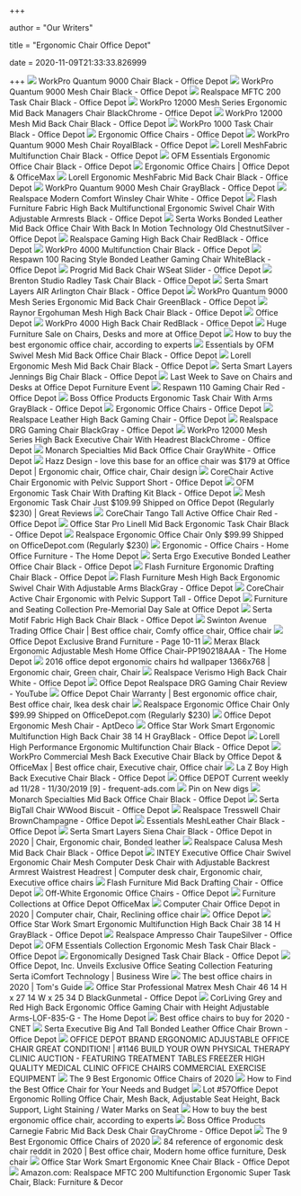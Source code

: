 +++
        
author = "Our Writers"
        
title = "Ergonomic Chair Office Depot"
        
date = 2020-11-09T21:33:33.826999
        
+++
[ ![](https://media.officedepot.com/image/upload/b_rgb:FFFFFF,c_pad,dpr_1.0,f_auto,h_666,q_auto,w_500/c_pad,h_666,w_500/v1/products/510830/510830_p_workpro_quantum_9000_series_ergonomic_mesh_mid_back_chair?pgw=1)](https://media.officedepot.com/image/upload/b_rgb:FFFFFF,c_pad,dpr_1.0,f_auto,h_666,q_auto,w_500/c_pad,h_666,w_500/v1/products/510830/510830_p_workpro_quantum_9000_series_ergonomic_mesh_mid_back_chair?pgw=1) WorkPro Quantum 9000 Chair Black - Office Depot
[ ![](https://media.officedepot.com/image/upload/b_rgb:FFFFFF,c_pad,dpr_1.0,f_auto,h_1665,q_auto,w_1250/c_pad,h_1665,w_1250/v1/products/690690/690690_o01_092220?pgw=1&pgwact=1)](https://media.officedepot.com/image/upload/b_rgb:FFFFFF,c_pad,dpr_1.0,f_auto,h_1665,q_auto,w_1250/c_pad,h_1665,w_1250/v1/products/690690/690690_o01_092220?pgw=1&pgwact=1) WorkPro Quantum 9000 Mesh Chair Black - Office Depot
[ ![](https://media.officedepot.com/image/upload/b_rgb:FFFFFF,c_pad,dpr_1.0,f_auto,h_666,q_auto,w_500/c_pad,h_666,w_500/v1/products/493876/493876_o01_realspace_mftc_200_mesh_mid_back_task_chair_black_122619?pgw=1)](https://media.officedepot.com/image/upload/b_rgb:FFFFFF,c_pad,dpr_1.0,f_auto,h_666,q_auto,w_500/c_pad,h_666,w_500/v1/products/493876/493876_o01_realspace_mftc_200_mesh_mid_back_task_chair_black_122619?pgw=1) Realspace MFTC 200 Task Chair Black - Office Depot
[ ![](https://media.officedepot.com/image/upload/b_rgb:FFFFFF,c_pad,dpr_1.0,f_auto,h_666,q_auto,w_500/c_pad,h_666,w_500/v1/products/9046713/9046713_o01_workpro_12000_mesh_mid_back_chair_100719?pgw=1)](https://media.officedepot.com/image/upload/b_rgb:FFFFFF,c_pad,dpr_1.0,f_auto,h_666,q_auto,w_500/c_pad,h_666,w_500/v1/products/9046713/9046713_o01_workpro_12000_mesh_mid_back_chair_100719?pgw=1) WorkPro 12000 Mesh Series Ergonomic Mid Back Managers Chair BlackChrome - Office  Depot
[ ![](https://media.officedepot.com/image/upload/b_rgb:FFFFFF,c_pad,dpr_1.0,f_auto,h_666,q_auto,w_500/c_pad,h_666,w_500/v1/products/9702132/9702132_o01_workpro_12000_fabric_high_back_chair?pgw=1)](https://media.officedepot.com/image/upload/b_rgb:FFFFFF,c_pad,dpr_1.0,f_auto,h_666,q_auto,w_500/c_pad,h_666,w_500/v1/products/9702132/9702132_o01_workpro_12000_fabric_high_back_chair?pgw=1) WorkPro 12000 Mesh Mid Back Chair Black - Office Depot
[ ![](https://media.officedepot.com/image/upload/b_rgb:FFFFFF,c_pad,dpr_1.0,f_auto,h_666,q_auto,w_500/c_pad,h_666,w_500/v1/products/604924/604924_p_workpro_1000_series_mid_back_mesh_task_chair?pgw=1)](https://media.officedepot.com/image/upload/b_rgb:FFFFFF,c_pad,dpr_1.0,f_auto,h_666,q_auto,w_500/c_pad,h_666,w_500/v1/products/604924/604924_p_workpro_1000_series_mid_back_mesh_task_chair?pgw=1) WorkPro 1000 Task Chair Black - Office Depot
[ ![](https://media.officedepot.com/images/t_search,f_auto/products/209823/Office-Star-Air-Grid-Deluxe-Task)](https://media.officedepot.com/images/t_search,f_auto/products/209823/Office-Star-Air-Grid-Deluxe-Task) Ergonomic Office Chairs - Office Depot
[ ![](https://media.officedepot.com/image/upload/b_rgb:FFFFFF,c_pad,dpr_1.0,f_auto,h_666,q_auto,w_500/c_pad,h_666,w_500/v1/products/880248/880248_p_workpro_quantum_9000_series_ergonomic_mid_back_mesh_fabric_chair?pgw=1)](https://media.officedepot.com/image/upload/b_rgb:FFFFFF,c_pad,dpr_1.0,f_auto,h_666,q_auto,w_500/c_pad,h_666,w_500/v1/products/880248/880248_p_workpro_quantum_9000_series_ergonomic_mid_back_mesh_fabric_chair?pgw=1) WorkPro Quantum 9000 Mesh Chair RoyalBlack - Office Depot
[ ![](https://media.officedepot.com/image/upload/b_rgb:FFFFFF,c_pad,dpr_1.0,f_auto,h_666,q_auto,w_500/c_pad,h_666,w_500/v1/products/349389/349389_o01_091020?pgw=1)](https://media.officedepot.com/image/upload/b_rgb:FFFFFF,c_pad,dpr_1.0,f_auto,h_666,q_auto,w_500/c_pad,h_666,w_500/v1/products/349389/349389_o01_091020?pgw=1) Lorell MeshFabric Multifunction Chair Black - Office Depot
[ ![](https://media.officedepot.com/images/t_large,f_auto/products/944573/OFM-Essentials-Ergonomic-High-Back-Office)](https://media.officedepot.com/images/t_large,f_auto/products/944573/OFM-Essentials-Ergonomic-High-Back-Office) OFM Essentials Ergonomic Office Chair Black - Office Depot
[ ![](https://media.officedepot.com/images/t_search,f_auto/products/395034/Office-Star-ProGrid-Mid-Back-Mesh)](https://media.officedepot.com/images/t_search,f_auto/products/395034/Office-Star-ProGrid-Mid-Back-Mesh) Ergonomic Office Chairs | Office Depot & OfficeMax
[ ![](https://media.officedepot.com/image/upload/b_rgb:FFFFFF,c_pad,dpr_1.0,f_auto,h_666,q_auto,w_500/c_pad,h_666,w_500/v1/products/349410/349410_p_lorell_ergonomic_mesh_fabric_mid_back_chair?pgw=1)](https://media.officedepot.com/image/upload/b_rgb:FFFFFF,c_pad,dpr_1.0,f_auto,h_666,q_auto,w_500/c_pad,h_666,w_500/v1/products/349410/349410_p_lorell_ergonomic_mesh_fabric_mid_back_chair?pgw=1) Lorell Ergonomic MeshFabric Mid Back Chair Black - Office Depot
[ ![](https://media.officedepot.com/image/upload/b_rgb:FFFFFF,c_pad,dpr_1.0,f_auto,h_666,q_auto,w_500/c_pad,h_666,w_500/v1/products/234750/234750_o01_workpro_quantum_9000_series_ergonomic_mid_back_meshmesh_chair_101119?pgw=1)](https://media.officedepot.com/image/upload/b_rgb:FFFFFF,c_pad,dpr_1.0,f_auto,h_666,q_auto,w_500/c_pad,h_666,w_500/v1/products/234750/234750_o01_workpro_quantum_9000_series_ergonomic_mid_back_meshmesh_chair_101119?pgw=1) WorkPro Quantum 9000 Mesh Chair GrayBlack - Office Depot
[ ![](https://media.officedepot.com/image/upload/b_rgb:FFFFFF,c_pad,dpr_1.0,f_auto,h_666,q_auto,w_500/c_pad,h_666,w_500/v1/products/907932/907932_o01_061220?pgw=1)](https://media.officedepot.com/image/upload/b_rgb:FFFFFF,c_pad,dpr_1.0,f_auto,h_666,q_auto,w_500/c_pad,h_666,w_500/v1/products/907932/907932_o01_061220?pgw=1) Realspace Modern Comfort Winsley Chair White - Office Depot
[ ![](https://media.officedepot.com/image/upload/b_rgb:FFFFFF,c_pad,dpr_1.0,f_auto,h_666,q_auto,w_500/c_pad,h_666,w_500/v1/products/494189/494189_o03_093020?pgw=1)](https://media.officedepot.com/image/upload/b_rgb:FFFFFF,c_pad,dpr_1.0,f_auto,h_666,q_auto,w_500/c_pad,h_666,w_500/v1/products/494189/494189_o03_093020?pgw=1) Flash Furniture Fabric High Back Multifunctional Ergonomic Swivel Chair  With Adjustable Armrests Black - Office Depot
[ ![](https://media.officedepot.com/images/t_large,f_auto/products/9851921/Serta-Works-Bonded-Leather-Mid-Back)](https://media.officedepot.com/images/t_large,f_auto/products/9851921/Serta-Works-Bonded-Leather-Mid-Back) Serta Works Bonded Leather Mid Back Office Chair With Back In Motion  Technology Old ChestnutSilver - Office Depot
[ ![](https://media.officedepot.com/image/upload/b_rgb:FFFFFF,c_pad,dpr_1.0,f_auto,h_1665,q_auto,w_1250/c_pad,h_1665,w_1250/v1/products/547826/547826_o01_101520?pgw=1&pgwact=1)](https://media.officedepot.com/image/upload/b_rgb:FFFFFF,c_pad,dpr_1.0,f_auto,h_1665,q_auto,w_1250/c_pad,h_1665,w_1250/v1/products/547826/547826_o01_101520?pgw=1&pgwact=1) Realspace Gaming High Back Chair RedBlack - Office Depot
[ ![](https://media.officedepot.com/image/upload/b_rgb:FFFFFF,c_pad,dpr_1.0,f_auto,h_1665,q_auto,w_1250/c_pad,h_1665,w_1250/v1/products/7741114/7741114_p_workpro_4000_black_mesh_back_multifunction_task_chair?pgw=1&pgwact=1)](https://media.officedepot.com/image/upload/b_rgb:FFFFFF,c_pad,dpr_1.0,f_auto,h_1665,q_auto,w_1250/c_pad,h_1665,w_1250/v1/products/7741114/7741114_p_workpro_4000_black_mesh_back_multifunction_task_chair?pgw=1&pgwact=1) WorkPro 4000 Multifunction Chair Black - Office Depot
[ ![](https://media.officedepot.com/image/upload/b_rgb:FFFFFF,c_pad,dpr_1.0,f_auto,h_666,q_auto,w_500/c_pad,h_666,w_500/v1/products/8537656/8537656_p_respawn_104_racing_style_gaming_chair_reclining_ergonomic_leather_chair?pgw=1)](https://media.officedepot.com/image/upload/b_rgb:FFFFFF,c_pad,dpr_1.0,f_auto,h_666,q_auto,w_500/c_pad,h_666,w_500/v1/products/8537656/8537656_p_respawn_104_racing_style_gaming_chair_reclining_ergonomic_leather_chair?pgw=1) Respawn 100 Racing Style Bonded Leather Gaming Chair WhiteBlack - Office  Depot
[ ![](https://media.officedepot.com/image/upload/b_rgb:FFFFFF,c_pad,dpr_1.0,f_auto,h_1665,q_auto,w_1250/c_pad,h_1665,w_1250/v1/products/395034/395034_p?pgw=1&pgwact=1)](https://media.officedepot.com/image/upload/b_rgb:FFFFFF,c_pad,dpr_1.0,f_auto,h_1665,q_auto,w_1250/c_pad,h_1665,w_1250/v1/products/395034/395034_p?pgw=1&pgwact=1) Progrid Mid Back Chair WSeat Slider - Office Depot
[ ![](https://media.officedepot.com/image/upload/b_rgb:FFFFFF,c_pad,dpr_1.0,f_auto,h_666,q_auto,w_500/c_pad,h_666,w_500/v1/products/749969/749969_o01_brenton_studio_radley_task_chair?pgw=1)](https://media.officedepot.com/image/upload/b_rgb:FFFFFF,c_pad,dpr_1.0,f_auto,h_666,q_auto,w_500/c_pad,h_666,w_500/v1/products/749969/749969_o01_brenton_studio_radley_task_chair?pgw=1) Brenton Studio Radley Task Chair Black - Office Depot
[ ![](https://media.officedepot.com/image/upload/b_rgb:FFFFFF,c_pad,dpr_1.0,f_auto,h_666,q_auto,w_500/c_pad,h_666,w_500/v1/products/304556/304556_p_serta_smart_layers_air_arlington_executive_chair?pgw=1)](https://media.officedepot.com/image/upload/b_rgb:FFFFFF,c_pad,dpr_1.0,f_auto,h_666,q_auto,w_500/c_pad,h_666,w_500/v1/products/304556/304556_p_serta_smart_layers_air_arlington_executive_chair?pgw=1) Serta Smart Layers AIR Arlington Chair Black - Office Depot
[ ![](https://media.officedepot.com/images/t_large,f_auto/products/448590/WorkPro-Quantum-9000-Mesh-Series-Ergonomic)](https://media.officedepot.com/images/t_large,f_auto/products/448590/WorkPro-Quantum-9000-Mesh-Series-Ergonomic) WorkPro Quantum 9000 Mesh Series Ergonomic Mid Back Chair GreenBlack - Office  Depot
[ ![](https://media.officedepot.com/image/upload/b_rgb:FFFFFF,c_pad,dpr_1.0,f_auto,h_666,q_auto,w_500/c_pad,h_666,w_500/v1/products/424338/424338_p_raynor_ergohuman_high_back_mesh_chair?pgw=1)](https://media.officedepot.com/image/upload/b_rgb:FFFFFF,c_pad,dpr_1.0,f_auto,h_666,q_auto,w_500/c_pad,h_666,w_500/v1/products/424338/424338_p_raynor_ergohuman_high_back_mesh_chair?pgw=1) Raynor Ergohuman Mesh High Back Chair Black - Office Depot
[ ![](https://media.officedepot.com/image/upload/b_rgb:FFFFFF,c_pad,dpr_1.0,f_auto,h_533,q_auto,w_400/c_pad,h_533,w_400/v1/products/130313/130313_p_quantum_fabric_angle?pgw=1)](https://media.officedepot.com/image/upload/b_rgb:FFFFFF,c_pad,dpr_1.0,f_auto,h_533,q_auto,w_400/c_pad,h_533,w_400/v1/products/130313/130313_p_quantum_fabric_angle?pgw=1) Office Depot
[ ![](https://media.officedepot.com/image/upload/b_rgb:FFFFFF,c_pad,dpr_1.0,f_auto,h_666,q_auto,w_500/c_pad,h_666,w_500/v1/products/342152/342152_o01_workpro_4000_mesh_fabric_high_back_multifunction_ergonomic_office_chair_093019?pgw=1)](https://media.officedepot.com/image/upload/b_rgb:FFFFFF,c_pad,dpr_1.0,f_auto,h_666,q_auto,w_500/c_pad,h_666,w_500/v1/products/342152/342152_o01_workpro_4000_mesh_fabric_high_back_multifunction_ergonomic_office_chair_093019?pgw=1) WorkPro 4000 High Back Chair RedBlack - Office Depot
[ ![](https://www.officedepot.com/images/us/od/promo/pages/030313_furniture2.jpg)](https://www.officedepot.com/images/us/od/promo/pages/030313_furniture2.jpg) Huge Furniture Sale on Chairs, Desks and more at Office Depot
[ ![](https://media2.s-nbcnews.com/j/newscms/2020_25/3390893/ergonomic-office-chairs-kr-2x1-tease-200618_38008296185ce90fd52b401caf79df24.nbcnews-fp-1200-630.jpg)](https://media2.s-nbcnews.com/j/newscms/2020_25/3390893/ergonomic-office-chairs-kr-2x1-tease-200618_38008296185ce90fd52b401caf79df24.nbcnews-fp-1200-630.jpg) How to buy the best ergonomic office chair, according to experts
[ ![](https://media.officedepot.com/image/upload/b_rgb:FFFFFF,c_pad,dpr_1.0,f_auto,h_666,q_auto,w_500/c_pad,h_666,w_500/v1/products/8534780/8534780_p_ofm_essentials_series_ergonomic_mesh_office_chair?pgw=1)](https://media.officedepot.com/image/upload/b_rgb:FFFFFF,c_pad,dpr_1.0,f_auto,h_666,q_auto,w_500/c_pad,h_666,w_500/v1/products/8534780/8534780_p_ofm_essentials_series_ergonomic_mesh_office_chair?pgw=1) Essentials by OFM Swivel Mesh Mid Back Office Chair Black - Office Depot
[ ![](https://media.officedepot.com/image/upload/b_rgb:FFFFFF,c_pad,dpr_1.0,f_auto,h_666,q_auto,w_500/c_pad,h_666,w_500/v1/products/739677/739677_o51?pgw=1)](https://media.officedepot.com/image/upload/b_rgb:FFFFFF,c_pad,dpr_1.0,f_auto,h_666,q_auto,w_500/c_pad,h_666,w_500/v1/products/739677/739677_o51?pgw=1) Lorell Ergonomic Mesh Mid Back Chair Black - Office Depot
[ ![](https://media.officedepot.com/image/upload/b_rgb:FFFFFF,c_pad,dpr_1.0,f_auto,h_666,q_auto,w_500/c_pad,h_666,w_500/v1/products/304574/304574_o01_serta_smart_layers_jennings_bonded_leather_high_back_big_and_tall_chair_102219?pgw=1)](https://media.officedepot.com/image/upload/b_rgb:FFFFFF,c_pad,dpr_1.0,f_auto,h_666,q_auto,w_500/c_pad,h_666,w_500/v1/products/304574/304574_o01_serta_smart_layers_jennings_bonded_leather_high_back_big_and_tall_chair_102219?pgw=1) Serta Smart Layers Jennings Big Chair Black - Office Depot
[ ![](https://www.officedepot.com/images/us/od/promo/pages/032413_furniture2a.jpg)](https://www.officedepot.com/images/us/od/promo/pages/032413_furniture2a.jpg) Last Week to Save on Chairs and Desks at Office Depot Furniture Event
[ ![](https://media.officedepot.com/image/upload/b_rgb:FFFFFF,c_pad,dpr_1.0,f_auto,h_666,q_auto,w_500/c_pad,h_666,w_500/v1/products/8540716/8540716_o01_respawn_110_racing_style_gaming_chair?pgw=1)](https://media.officedepot.com/image/upload/b_rgb:FFFFFF,c_pad,dpr_1.0,f_auto,h_666,q_auto,w_500/c_pad,h_666,w_500/v1/products/8540716/8540716_o01_respawn_110_racing_style_gaming_chair?pgw=1) Respawn 110 Gaming Chair Red - Office Depot
[ ![](https://media.officedepot.com/image/upload/b_rgb:FFFFFF,c_pad,dpr_1.0,f_auto,h_666,q_auto,w_500/c_pad,h_666,w_500/v1/products/1825957/1825957_p_boss_office_products_ergonomic_task_chair_arms?pgw=1)](https://media.officedepot.com/image/upload/b_rgb:FFFFFF,c_pad,dpr_1.0,f_auto,h_666,q_auto,w_500/c_pad,h_666,w_500/v1/products/1825957/1825957_p_boss_office_products_ergonomic_task_chair_arms?pgw=1) Boss Office Products Ergonomic Task Chair With Arms GrayBlack - Office Depot
[ ![](https://media.officedepot.com/images/t_search,f_auto/products/9582558/WorkPro-9500XL-Big-And-Tall-Mesh)](https://media.officedepot.com/images/t_search,f_auto/products/9582558/WorkPro-9500XL-Big-And-Tall-Mesh) Ergonomic Office Chairs - Office Depot
[ ![](https://media.officedepot.com/image/upload/b_rgb:FFFFFF,c_pad,dpr_1.0,f_auto,h_1665,q_auto,w_1250/c_pad,h_1665,w_1250/v1/products/5901871/5901871_o01_101520?pgw=1&pgwact=1)](https://media.officedepot.com/image/upload/b_rgb:FFFFFF,c_pad,dpr_1.0,f_auto,h_1665,q_auto,w_1250/c_pad,h_1665,w_1250/v1/products/5901871/5901871_o01_101520?pgw=1&pgwact=1) Realspace Leather High Back Gaming Chair - Office Depot
[ ![](https://media.officedepot.com/images/t_large,f_auto/products/7508355/Realspace-DRG-Gaming-Chair-BlackGray)](https://media.officedepot.com/images/t_large,f_auto/products/7508355/Realspace-DRG-Gaming-Chair-BlackGray) Realspace DRG Gaming Chair BlackGray - Office Depot
[ ![](https://media.officedepot.com/images/t_large,f_auto/products/6356490/WorkPro-12000-Mesh-Series-High-Back)](https://media.officedepot.com/images/t_large,f_auto/products/6356490/WorkPro-12000-Mesh-Series-High-Back) WorkPro 12000 Mesh Series High Back Executive Chair With Headrest  BlackChrome - Office Depot
[ ![](https://media.officedepot.com/image/upload/b_rgb:FFFFFF,c_pad,dpr_1.0,f_auto,h_666,q_auto,w_500/c_pad,h_666,w_500/v1/products/9928582/9928582_p_office_chair_white?pgw=1)](https://media.officedepot.com/image/upload/b_rgb:FFFFFF,c_pad,dpr_1.0,f_auto,h_666,q_auto,w_500/c_pad,h_666,w_500/v1/products/9928582/9928582_p_office_chair_white?pgw=1) Monarch Specialties Mid Back Office Chair GrayWhite - Office Depot
[ ![](https://i.pinimg.com/originals/2e/e0/dc/2ee0dc951b9f00b93e42ddcfca420f03.jpg)](https://i.pinimg.com/originals/2e/e0/dc/2ee0dc951b9f00b93e42ddcfca420f03.jpg) Hazz Design - love this base for an office chair was $179 at Office Depot | Ergonomic  chair, Office chair, Chair design
[ ![](https://media.officedepot.com/images/w_329,h_329,c_pad/products/7305711/7305711_o01_active_chair/7305711_o01_active_chair)](https://media.officedepot.com/images/w_329,h_329,c_pad/products/7305711/7305711_o01_active_chair/7305711_o01_active_chair) CoreChair Active Chair Ergonomic with Pelvic Support Short - Office Depot
[ ![](https://media.officedepot.com/image/upload/b_rgb:FFFFFF,c_pad,dpr_1.0,f_auto,h_666,q_auto,w_500/c_pad,h_666,w_500/v1/products/157991/157991_p?pgw=1)](https://media.officedepot.com/image/upload/b_rgb:FFFFFF,c_pad,dpr_1.0,f_auto,h_666,q_auto,w_500/c_pad,h_666,w_500/v1/products/157991/157991_p?pgw=1) OFM Ergonomic Task Chair With Drafting Kit Black - Office Depot
[ ![](https://hip2save.com/wp-content/uploads/2020/04/RealSpace-Office-Chair.jpg?fit=1200%2C630&strip=all)](https://hip2save.com/wp-content/uploads/2020/04/RealSpace-Office-Chair.jpg?fit=1200%2C630&strip=all) Mesh Ergonomic Task Chair Just $109.99 Shipped on Office Depot (Regularly  $230) | Great Reviews
[ ![](https://media.officedepot.com/image/upload/b_rgb:FFFFFF,c_pad,dpr_1.0,f_auto,h_666,q_auto,w_500/c_pad,h_666,w_500/v1/products/5746945/5746945_o01?pgw=1)](https://media.officedepot.com/image/upload/b_rgb:FFFFFF,c_pad,dpr_1.0,f_auto,h_666,q_auto,w_500/c_pad,h_666,w_500/v1/products/5746945/5746945_o01?pgw=1) CoreChair Tango Tall Active Office Chair Red - Office Depot
[ ![](https://media.officedepot.com/image/upload/b_rgb:FFFFFF,c_pad,dpr_1.0,f_auto,h_666,q_auto,w_500/c_pad,h_666,w_500/v1/products/837353/837353_p_office_star_pro_lineii_mid_back_ergonomic_task_chair?pgw=1)](https://media.officedepot.com/image/upload/b_rgb:FFFFFF,c_pad,dpr_1.0,f_auto,h_666,q_auto,w_500/c_pad,h_666,w_500/v1/products/837353/837353_p_office_star_pro_lineii_mid_back_ergonomic_task_chair?pgw=1) Office Star Pro LineII Mid Back Ergonomic Task Chair Black - Office Depot
[ ![](https://hip2save.com/wp-content/uploads/2020/07/RealSpace-Office-Chair.jpg?fit=1200%2C630&strip=all)](https://hip2save.com/wp-content/uploads/2020/07/RealSpace-Office-Chair.jpg?fit=1200%2C630&strip=all) Realspace Ergonomic Office Chair Only $99.99 Shipped on OfficeDepot.com  (Regularly $230)
[ ![](https://images.homedepot-static.com/productImages/fc5218e5-1c1f-4884-9fb7-1efcd499b4bd/svn/black-merax-ergonomic-chairs-pp189619baa-64_400.jpg)](https://images.homedepot-static.com/productImages/fc5218e5-1c1f-4884-9fb7-1efcd499b4bd/svn/black-merax-ergonomic-chairs-pp189619baa-64_400.jpg) Ergonomic - Office Chairs - Home Office Furniture - The Home Depot
[ ![](https://media.officedepot.com/image/upload/b_rgb:FFFFFF,c_pad,dpr_1.0,f_auto,h_666,q_auto,w_500/c_pad,h_666,w_500/v1/products/1850941/1850941_o01_serta_ergo_executive_office_chair_030220?pgw=1)](https://media.officedepot.com/image/upload/b_rgb:FFFFFF,c_pad,dpr_1.0,f_auto,h_666,q_auto,w_500/c_pad,h_666,w_500/v1/products/1850941/1850941_o01_serta_ergo_executive_office_chair_030220?pgw=1) Serta Ergo Executive Bonded Leather Office Chair Black - Office Depot
[ ![](https://media.officedepot.com/image/upload/b_rgb:FFFFFF,c_pad,dpr_1.0,f_auto,h_666,q_auto,w_500/c_pad,h_666,w_500/v1/products/584913/584913_o01_100220?pgw=1)](https://media.officedepot.com/image/upload/b_rgb:FFFFFF,c_pad,dpr_1.0,f_auto,h_666,q_auto,w_500/c_pad,h_666,w_500/v1/products/584913/584913_o01_100220?pgw=1) Flash Furniture Ergonomic Drafting Chair Black - Office Depot
[ ![](https://media.officedepot.com/image/upload/b_rgb:FFFFFF,c_pad,dpr_1.0,f_auto,h_666,q_auto,w_500/c_pad,h_666,w_500/v1/products/829853/829853_o01_100520?pgw=1)](https://media.officedepot.com/image/upload/b_rgb:FFFFFF,c_pad,dpr_1.0,f_auto,h_666,q_auto,w_500/c_pad,h_666,w_500/v1/products/829853/829853_o01_100520?pgw=1) Flash Furniture Mesh High Back Ergonomic Swivel Chair With Adjustable Arms  BlackGray - Office Depot
[ ![](https://media.officedepot.com/image/upload/b_rgb:FFFFFF,c_pad,dpr_1.0,f_auto,h_666,q_auto,w_500/c_pad,h_666,w_500/v1/products/5562594/5562594_o01_active_chair?pgw=1)](https://media.officedepot.com/image/upload/b_rgb:FFFFFF,c_pad,dpr_1.0,f_auto,h_666,q_auto,w_500/c_pad,h_666,w_500/v1/products/5562594/5562594_o01_active_chair?pgw=1) CoreChair Active Chair Ergonomic with Pelvic Support Tall - Office Depot
[ ![](https://www.officedepot.com/images/us/od/promo/pages/0519_furniture2.jpg)](https://www.officedepot.com/images/us/od/promo/pages/0519_furniture2.jpg) Furniture and Seating Collection Pre-Memorial Day Sale at Office Depot
[ ![](https://media.officedepot.com/image/upload/b_rgb:FFFFFF,c_pad,dpr_1.0,f_auto,h_666,q_auto,w_500/c_pad,h_666,w_500/v1/products/255976/255976_o01_080520?pgw=1)](https://media.officedepot.com/image/upload/b_rgb:FFFFFF,c_pad,dpr_1.0,f_auto,h_666,q_auto,w_500/c_pad,h_666,w_500/v1/products/255976/255976_o01_080520?pgw=1) Serta Motif Fabric High Back Chair Black - Office Depot
[ ![](https://i.pinimg.com/originals/40/81/8a/40818a7cc9b554425f2fa5542e855a67.jpg)](https://i.pinimg.com/originals/40/81/8a/40818a7cc9b554425f2fa5542e855a67.jpg) Swinton Avenue Trading Office Chair | Best office chair, Comfy office chair,  Office chair
[ ![](https://view.publitas.com/27642/350053/pages/19041c164fce04d4b83ea88e1f9586d861d4a7ee-at1000.jpg)](https://view.publitas.com/27642/350053/pages/19041c164fce04d4b83ea88e1f9586d861d4a7ee-at1000.jpg) Office Depot Exclusive Brand Furniture - Page 10-11
[ ![](https://images.homedepot-static.com/productImages/5a03a3db-4715-41cf-805b-68a107211b0f/svn/black-merax-ergonomic-chairs-pp190218aaa-64_600.jpg)](https://images.homedepot-static.com/productImages/5a03a3db-4715-41cf-805b-68a107211b0f/svn/black-merax-ergonomic-chairs-pp190218aaa-64_600.jpg) Merax Black Ergonomic Adjustable Mesh Home Office Chair-PP190218AAA - The  Home Depot
[ ![](https://i.pinimg.com/originals/d8/31/c2/d831c220408b447dbe304ef7177b5207.jpg)](https://i.pinimg.com/originals/d8/31/c2/d831c220408b447dbe304ef7177b5207.jpg) 2016 office depot ergonomic chairs hd wallpaper 1366x768 | Ergonomic chair,  Green chair, Chair
[ ![](https://media.officedepot.com/image/upload/b_rgb:FFFFFF,c_pad,dpr_1.0,f_auto,h_666,q_auto,w_500/c_pad,h_666,w_500/v1/products/747417/747417_o01_realspace_verismo_bonded_leather_high_back_chair_112019_?pgw=1)](https://media.officedepot.com/image/upload/b_rgb:FFFFFF,c_pad,dpr_1.0,f_auto,h_666,q_auto,w_500/c_pad,h_666,w_500/v1/products/747417/747417_o01_realspace_verismo_bonded_leather_high_back_chair_112019_?pgw=1) Realspace Verismo High Back Chair White - Office Depot
[ ![](https://i.ytimg.com/vi/TBnOC_YGaR0/maxresdefault.jpg)](https://i.ytimg.com/vi/TBnOC_YGaR0/maxresdefault.jpg) Office Depot Realspace DRG Gaming Chair Review - YouTube
[ ![](https://i.pinimg.com/originals/50/c9/c7/50c9c7adc27d3e672fc8034a5ce14b02.jpg)](https://i.pinimg.com/originals/50/c9/c7/50c9c7adc27d3e672fc8034a5ce14b02.jpg) Office Depot Chair Warranty | Best ergonomic office chair, Best office chair,  Ikea desk chair
[ ![](https://hip2save.com/wp-content/uploads/2020/07/Adjustable-Office-Chair.jpg?resize=1024%2C621&strip=all)](https://hip2save.com/wp-content/uploads/2020/07/Adjustable-Office-Chair.jpg?resize=1024%2C621&strip=all) Realspace Ergonomic Office Chair Only $99.99 Shipped on OfficeDepot.com  (Regularly $230)
[ ![](https://d6qwfb5pdou4u.cloudfront.net/product-images/6310001-6320000/6313536/8938755f27aca291e0750663214cc630099de04d624045aef5ab3bafbc5c1ee7/1500-1500-frame-0.jpg)](https://d6qwfb5pdou4u.cloudfront.net/product-images/6310001-6320000/6313536/8938755f27aca291e0750663214cc630099de04d624045aef5ab3bafbc5c1ee7/1500-1500-frame-0.jpg) Office Depot Ergonomic Mesh Chair - AptDeco
[ ![](https://media.officedepot.com/image/upload/b_rgb:FFFFFF,c_pad,dpr_1.0,f_auto,h_666,q_auto,w_500/c_pad,h_666,w_500/v1/products/978397/978397_p_office_star_work_smart_ergonomic_multifunction_high_back_chair?pgw=1)](https://media.officedepot.com/image/upload/b_rgb:FFFFFF,c_pad,dpr_1.0,f_auto,h_666,q_auto,w_500/c_pad,h_666,w_500/v1/products/978397/978397_p_office_star_work_smart_ergonomic_multifunction_high_back_chair?pgw=1) Office Star Work Smart Ergonomic Multifunction High Back Chair 38 14 H  GrayBlack - Office Depot
[ ![](https://media.officedepot.com/image/upload/b_rgb:FFFFFF,c_pad,dpr_1.0,f_auto,h_666,q_auto,w_500/c_pad,h_666,w_500/v1/products/271203/271203_p?pgw=1)](https://media.officedepot.com/image/upload/b_rgb:FFFFFF,c_pad,dpr_1.0,f_auto,h_666,q_auto,w_500/c_pad,h_666,w_500/v1/products/271203/271203_p?pgw=1) Lorell High Performance Ergonomic Multifunction Chair Black - Office Depot
[ ![](https://i.pinimg.com/originals/90/13/43/901343c3139df74327a1b4c18fe53c16.jpg)](https://i.pinimg.com/originals/90/13/43/901343c3139df74327a1b4c18fe53c16.jpg) WorkPro Commercial Mesh Back Executive Chair Black by Office Depot &  OfficeMax | Best office chair, Executive chair, Office chair
[ ![](https://media.officedepot.com/images/t_large,f_auto/products/221853/La-Z-Boy-High-Back-Executive)](https://media.officedepot.com/images/t_large,f_auto/products/221853/La-Z-Boy-High-Back-Executive) La Z Boy High Back Executive Chair Black - Office Depot
[ ![](https://static.frequent-ads.com/image/item/office-depot/34322/img009.jpg)](https://static.frequent-ads.com/image/item/office-depot/34322/img009.jpg) Office DEPOT Current weekly ad 11/28 - 11/30/2019 [9] - frequent-ads.com
[ ![](https://i.pinimg.com/originals/18/e6/49/18e649766075178d61a04c128cbc8848.jpg)](https://i.pinimg.com/originals/18/e6/49/18e649766075178d61a04c128cbc8848.jpg) Pin on New digs
[ ![](https://media.officedepot.com/image/upload/b_rgb:FFFFFF,c_pad,dpr_1.0,f_auto,h_666,q_auto,w_500/c_pad,h_666,w_500/v1/products/9057896/9057896_p_office_chair_black?pgw=1)](https://media.officedepot.com/image/upload/b_rgb:FFFFFF,c_pad,dpr_1.0,f_auto,h_666,q_auto,w_500/c_pad,h_666,w_500/v1/products/9057896/9057896_p_office_chair_black?pgw=1) Monarch Specialties Mid Back Office Chair Black - Office Depot
[ ![](https://media.officedepot.com/images/w_329,h_329,c_pad/products/9725915/9725915_o01_serta_bonded_leather_high_back_big_and_tall_office_chair_with_wood_accents_030320/9725915_o01_serta_bonded_leather_high_back_big_and_tall_office_chair_with_wood_accents_030320)](https://media.officedepot.com/images/w_329,h_329,c_pad/products/9725915/9725915_o01_serta_bonded_leather_high_back_big_and_tall_office_chair_with_wood_accents_030320/9725915_o01_serta_bonded_leather_high_back_big_and_tall_office_chair_with_wood_accents_030320) Serta BigTall Chair WWood Biscuit - Office Depot
[ ![](https://media.officedepot.com/image/upload/b_rgb:FFFFFF,c_pad,dpr_1.0,f_auto,h_666,q_auto,w_500/c_pad,h_666,w_500/v1/products/7377876/7377876_p_realspace_tresswell_bonded_leather_high_back_chair?pgw=1)](https://media.officedepot.com/image/upload/b_rgb:FFFFFF,c_pad,dpr_1.0,f_auto,h_666,q_auto,w_500/c_pad,h_666,w_500/v1/products/7377876/7377876_p_realspace_tresswell_bonded_leather_high_back_chair?pgw=1) Realspace Tresswell Chair BrownChampagne - Office Depot
[ ![](https://media.officedepot.com/image/upload/b_rgb:FFFFFF,c_pad,dpr_1.0,f_auto,h_666,q_auto,w_500/c_pad,h_666,w_500/v1/products/702773/702773_p_essentials_by_ofm_ergonomic_mesh_leather_high_back_chair?pgw=1)](https://media.officedepot.com/image/upload/b_rgb:FFFFFF,c_pad,dpr_1.0,f_auto,h_666,q_auto,w_500/c_pad,h_666,w_500/v1/products/702773/702773_p_essentials_by_ofm_ergonomic_mesh_leather_high_back_chair?pgw=1) Essentials MeshLeather Chair Black - Office Depot
[ ![](https://i.pinimg.com/originals/63/2f/28/632f2810b39579b4a413c6621be08593.png)](https://i.pinimg.com/originals/63/2f/28/632f2810b39579b4a413c6621be08593.png) Serta Smart Layers Siena Chair Black - Office Depot in 2020 | Chair, Ergonomic  chair, Bonded leather
[ ![](https://media.officedepot.com/image/upload/b_rgb:FFFFFF,c_pad,dpr_1.0,f_auto,h_666,q_auto,w_500/c_pad,h_666,w_500/v1/products/857562/857562_o01_110520?pgw=1)](https://media.officedepot.com/image/upload/b_rgb:FFFFFF,c_pad,dpr_1.0,f_auto,h_666,q_auto,w_500/c_pad,h_666,w_500/v1/products/857562/857562_o01_110520?pgw=1) Realspace Calusa Mesh Mid Back Chair Black - Office Depot
[ ![](https://i.pinimg.com/originals/eb/22/0c/eb220ca470106fe6b5376189a8c15911.jpg)](https://i.pinimg.com/originals/eb/22/0c/eb220ca470106fe6b5376189a8c15911.jpg) INTEY Executive Office Chair Swivel Ergonomic Chair Mesh Computer Desk Chair  with Adjustable Backrest Armrest Waistrest Headrest | Computer desk chair, Ergonomic  chair, Executive office chairs
[ ![](https://media.officedepot.com/images/t_large,f_auto/products/4741607/Flash-Furniture-Mid-Back-Mesh-Ergonomic)](https://media.officedepot.com/images/t_large,f_auto/products/4741607/Flash-Furniture-Mid-Back-Mesh-Ergonomic) Flash Furniture Mid Back Drafting Chair - Office Depot
[ ![](https://media.officedepot.com/images/t_search,f_auto/products/721852/Office-Star-Space-Seating-Mesh-Mid)](https://media.officedepot.com/images/t_search,f_auto/products/721852/Office-Star-Space-Seating-Mesh-Mid) Off-White Ergonomic Office Chairs - Office Depot
[ ![](https://media.officedepot.com/image/upload/f_auto,q_auto/coremedia/resource/blob/167128/22d657d61c2370cb47d6a97790737f50/ofc-home---small-v2-data.jpg)](https://media.officedepot.com/image/upload/f_auto,q_auto/coremedia/resource/blob/167128/22d657d61c2370cb47d6a97790737f50/ofc-home---small-v2-data.jpg) Furniture Collections at Office Depot OfficeMax
[ ![](https://i.pinimg.com/736x/c7/1e/6f/c71e6f738fd2f1c23bf93162b64e3a0a.jpg)](https://i.pinimg.com/736x/c7/1e/6f/c71e6f738fd2f1c23bf93162b64e3a0a.jpg) Computer Chair Office Depot in 2020 | Computer chair, Chair, Reclining office  chair
[ ![](https://media.officedepot.com/image/upload/b_rgb:FFFFFF,c_pad,dpr_1.0,f_auto,h_533,q_auto,w_400/c_pad,h_533,w_400/v1/products/8058071/8058071_o01_workpro_quantum_9000_series_mid_back_mesh_3_pack_chairs_103019?pgw=1)](https://media.officedepot.com/image/upload/b_rgb:FFFFFF,c_pad,dpr_1.0,f_auto,h_533,q_auto,w_400/c_pad,h_533,w_400/v1/products/8058071/8058071_o01_workpro_quantum_9000_series_mid_back_mesh_3_pack_chairs_103019?pgw=1) Office Depot
[ ![](https://media.officedepot.com/image/upload/b_rgb:FFFFFF,c_pad,dpr_1.0,f_auto,h_666,q_auto,w_500/c_pad,h_666,w_500/v1/products/978721/978721_p_office_star_work_smart_ergonomic_multifunction_mid_back_chair?pgw=1)](https://media.officedepot.com/image/upload/b_rgb:FFFFFF,c_pad,dpr_1.0,f_auto,h_666,q_auto,w_500/c_pad,h_666,w_500/v1/products/978721/978721_p_office_star_work_smart_ergonomic_multifunction_mid_back_chair?pgw=1) Office Star Work Smart Ergonomic Multifunction High Back Chair 38 14 H  GrayBlack - Office Depot
[ ![](https://media.officedepot.com/image/upload/b_rgb:FFFFFF,c_pad,dpr_1.0,f_auto,h_666,q_auto,w_500/c_pad,h_666,w_500/v1/products/476279/476279_p_realspace_ampresso_big_tall_bonded_leather_high_back_chair?pgw=1)](https://media.officedepot.com/image/upload/b_rgb:FFFFFF,c_pad,dpr_1.0,f_auto,h_666,q_auto,w_500/c_pad,h_666,w_500/v1/products/476279/476279_p_realspace_ampresso_big_tall_bonded_leather_high_back_chair?pgw=1) Realspace Ampresso Chair TaupeSilver - Office Depot
[ ![](https://media.officedepot.com/image/upload/b_rgb:FFFFFF,c_pad,dpr_1.0,f_auto,h_666,q_auto,w_500/c_pad,h_666,w_500/v1/products/8535067/8535067_p_ofm_essentials_collection_racing_style_bonded_leather_gaming_chair?pgw=1)](https://media.officedepot.com/image/upload/b_rgb:FFFFFF,c_pad,dpr_1.0,f_auto,h_666,q_auto,w_500/c_pad,h_666,w_500/v1/products/8535067/8535067_p_ofm_essentials_collection_racing_style_bonded_leather_gaming_chair?pgw=1) OFM Essentials Collection Ergonomic Mesh Task Chair Black - Office Depot
[ ![](https://media.officedepot.com/image/upload/b_rgb:FFFFFF,c_pad,dpr_1.0,f_auto,h_666,q_auto,w_500/c_pad,h_666,w_500/v1/products/991124/991124_p_boss_office_products_ergonomic_budget_tweed_mid_back_task_chair?pgw=1)](https://media.officedepot.com/image/upload/b_rgb:FFFFFF,c_pad,dpr_1.0,f_auto,h_666,q_auto,w_500/c_pad,h_666,w_500/v1/products/991124/991124_p_boss_office_products_ergonomic_budget_tweed_mid_back_task_chair?pgw=1) Ergonomically Designed Task Chair Black - Office Depot
[ ![](https://mms.businesswire.com/media/20170628005324/en/595821/5/330812_1_R_052317-JF_highres.jpg?download=1)](https://mms.businesswire.com/media/20170628005324/en/595821/5/330812_1_R_052317-JF_highres.jpg?download=1) Office Depot, Inc. Unveils Exclusive Office Seating Collection Featuring  Serta iComfort Technology | Business Wire
[ ![](https://cdn.mos.cms.futurecdn.net/chg3AGHkpwVFcZeK26TKuA.jpg)](https://cdn.mos.cms.futurecdn.net/chg3AGHkpwVFcZeK26TKuA.jpg) The best office chairs in 2020 | Tom's Guide
[ ![](https://media.officedepot.com/image/upload/b_rgb:FFFFFF,c_pad,dpr_1.0,f_auto,h_666,q_auto,w_500/c_pad,h_666,w_500/v1/products/847929/847929_p_office_star_professional_matrex_mesh_chair?pgw=1)](https://media.officedepot.com/image/upload/b_rgb:FFFFFF,c_pad,dpr_1.0,f_auto,h_666,q_auto,w_500/c_pad,h_666,w_500/v1/products/847929/847929_p_office_star_professional_matrex_mesh_chair?pgw=1) Office Star Professional Matrex Mesh Chair 46 14 H x 27 14 W x 25 34 D  BlackGunmetal - Office Depot
[ ![](https://images.homedepot-static.com/productImages/a4320cdb-e0b1-4690-b2de-7c79941f3512/svn/grey-and-red-corliving-media-seating-lof-835-g-31_600.jpg)](https://images.homedepot-static.com/productImages/a4320cdb-e0b1-4690-b2de-7c79941f3512/svn/grey-and-red-corliving-media-seating-lof-835-g-31_600.jpg) CorLiving Grey and Red High Back Ergonomic Office Gaming Chair with Height  Adjustable Arms-LOF-835-G - The Home Depot
[ ![](https://cnet1.cbsistatic.com/img/VDrVBm6BI9fAEbMmNQ0Z_HJIJhA=/940x528/2020/08/03/df093be5-1498-4cc6-9f63-977e360d6028/amazonbasics.jpg)](https://cnet1.cbsistatic.com/img/VDrVBm6BI9fAEbMmNQ0Z_HJIJhA=/940x528/2020/08/03/df093be5-1498-4cc6-9f63-977e360d6028/amazonbasics.jpg) Best office chairs to buy for 2020 - CNET
[ ![](https://media.officedepot.com/image/upload/b_rgb:FFFFFF,c_pad,dpr_1.0,f_auto,h_666,q_auto,w_500/c_pad,h_666,w_500/v1/products/1850932/1850932_o01_serta_executive_big_and_tall_office_chair_030220?pgw=1)](https://media.officedepot.com/image/upload/b_rgb:FFFFFF,c_pad,dpr_1.0,f_auto,h_666,q_auto,w_500/c_pad,h_666,w_500/v1/products/1850932/1850932_o01_serta_executive_big_and_tall_office_chair_030220?pgw=1) Serta Executive Big And Tall Bonded Leather Office Chair Brown - Office  Depot
[ ![](https://946e583539399c301dc7-100ffa5b52865b8ec92e09e9de9f4d02.ssl.cf2.rackcdn.com/26832/7500139.jpg)](https://946e583539399c301dc7-100ffa5b52865b8ec92e09e9de9f4d02.ssl.cf2.rackcdn.com/26832/7500139.jpg) OFFICE DEPOT BRAND ERGONOMIC ADJUSTABLE OFFICE CHAIR GREAT CONDITION! |  #1146 BUILD YOUR OWN PHYSICAL THERAPY CLINIC AUCTION - FEATURING TREATMENT  TABLES FREEZER HIGH QUALITY MEDICAL CLINIC OFFICE CHAIRS COMMERCIAL  EXERCISE EQUIPMENT
[ ![](https://www.thespruce.com/thmb/uyKdkazfR5qOzYWdM6ntt-79eYM=/400x300/filters:no_upscale():max_bytes(150000):strip_icc()/OfficeStar_OfficeChair_2SP4150337_HeroSquare-00d05814725f42d9bf17a200abb91e1f.jpg)](https://www.thespruce.com/thmb/uyKdkazfR5qOzYWdM6ntt-79eYM=/400x300/filters:no_upscale():max_bytes(150000):strip_icc()/OfficeStar_OfficeChair_2SP4150337_HeroSquare-00d05814725f42d9bf17a200abb91e1f.jpg) The 9 Best Ergonomic Office Chairs of 2020
[ ![](https://media.officedepot.com/image/upload/f_auto,q_auto/coremedia/resource/blob/300992/44a03a6dcbc870500c98036136395a9e/572467-data.jpg)](https://media.officedepot.com/image/upload/f_auto,q_auto/coremedia/resource/blob/300992/44a03a6dcbc870500c98036136395a9e/572467-data.jpg) How to Find the Best Office Chair for Your Needs and Budget
[ ![](https://bid.auctionbymayo.com/images/lot/7427/7427894_0.jpg?1506538127)](https://bid.auctionbymayo.com/images/lot/7427/7427894_0.jpg?1506538127) Lot #57Office Depot Ergonomic Rolling Office Chair, Mesh Back, Adjustable  Seat Height, Back Support, Light Staining / Water Marks on Seat
[ ![](https://media3.s-nbcnews.com/j/newscms/2020_38/3412297/31babiqwkdl-5f6130d3e9387_3c25c017f9013d72617c2de1ac5c7896.fit-720w.jpg)](https://media3.s-nbcnews.com/j/newscms/2020_38/3412297/31babiqwkdl-5f6130d3e9387_3c25c017f9013d72617c2de1ac5c7896.fit-720w.jpg) How to buy the best ergonomic office chair, according to experts
[ ![](https://media.officedepot.com/image/upload/b_rgb:FFFFFF,c_pad,dpr_1.0,f_auto,h_666,q_auto,w_500/c_pad,h_666,w_500/v1/products/933469/933469_p_boss_office_products_carnegie_fabric_mid_back_desk_chair?pgw=1)](https://media.officedepot.com/image/upload/b_rgb:FFFFFF,c_pad,dpr_1.0,f_auto,h_666,q_auto,w_500/c_pad,h_666,w_500/v1/products/933469/933469_p_boss_office_products_carnegie_fabric_mid_back_desk_chair?pgw=1) Boss Office Products Carnegie Fabric Mid Back Desk Chair GrayChrome - Office  Depot
[ ![](https://www.thespruce.com/thmb/v4x6rTFJFesVhymDHDSrJ6zvFdc=/900x0/filters:no_upscale():max_bytes(150000):strip_icc()/ScreenShot2019-06-06at2.52.02PM-8888b4cb898546fc81149eedab641de6.png)](https://www.thespruce.com/thmb/v4x6rTFJFesVhymDHDSrJ6zvFdc=/900x0/filters:no_upscale():max_bytes(150000):strip_icc()/ScreenShot2019-06-06at2.52.02PM-8888b4cb898546fc81149eedab641de6.png) The 9 Best Ergonomic Office Chairs of 2020
[ ![](https://i.pinimg.com/originals/4b/13/0e/4b130ea4d38d37be1cb7c1cd42d3f3d1.jpg)](https://i.pinimg.com/originals/4b/13/0e/4b130ea4d38d37be1cb7c1cd42d3f3d1.jpg) 84 reference of ergonomic desk chair reddit in 2020 | Best office chair,  Modern home office furniture, Desk chair
[ ![](https://media.officedepot.com/image/upload/b_rgb:FFFFFF,c_pad,dpr_1.0,f_auto,h_666,q_auto,w_500/c_pad,h_666,w_500/v1/products/112678/112678_p_kcm1425?pgw=1)](https://media.officedepot.com/image/upload/b_rgb:FFFFFF,c_pad,dpr_1.0,f_auto,h_666,q_auto,w_500/c_pad,h_666,w_500/v1/products/112678/112678_p_kcm1425?pgw=1) Office Star Work Smart Ergonomic Knee Chair Black - Office Depot
[ ![](https://images-na.ssl-images-amazon.com/images/I/31E0cudg51L._AC_SY450_.jpg)](https://images-na.ssl-images-amazon.com/images/I/31E0cudg51L._AC_SY450_.jpg) Amazon.com: Realspace MFTC 200 Multifunction Ergonomic Super Task Chair,  Black: Furniture & Decor
